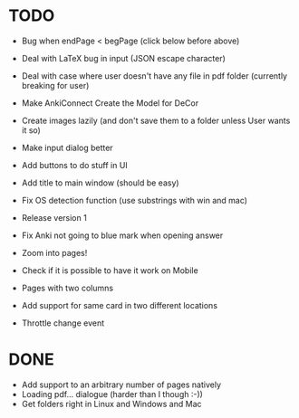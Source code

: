 # TODO
* Bug when endPage < begPage (click below before above)
* Deal with LaTeX bug in input (JSON escape character)
* Deal with case where user doesn't have any file in pdf folder (currently breaking for user)
* Make AnkiConnect Create the Model for DeCor
* Create images lazily (and don't save them to a folder unless User wants it so)
* Make input dialog better
* Add buttons to do stuff in UI
* Add title to main window (should be easy)
* Fix OS detection function (use substrings with win and mac)
* Release version 1

* Fix Anki not going to blue mark when opening answer
* Zoom into pages!
* Check if it is possible to have it work on Mobile
* Pages with two columns
* Add support for same card in two different locations
* Throttle change event

# DONE
* Add support to an arbitrary number of pages natively
* Loading pdf... dialogue (harder than I though :-))
* Get folders right in Linux and Windows and Mac
